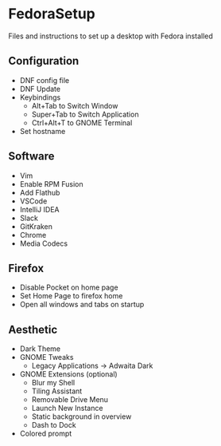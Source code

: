 # FedoraSetup

Files and instructions to set up a desktop with Fedora installed

## Configuration

- DNF config file
- DNF Update
- Keybindings
    - Alt+Tab to Switch Window
    - Super+Tab to Switch Application
    - Ctrl+Alt+T to GNOME Terminal
- Set hostname

## Software

- Vim
- Enable RPM Fusion
- Add Flathub
- VSCode
- IntelliJ IDEA
- Slack
- GitKraken
- Chrome
- Media Codecs

## Firefox

- Disable Pocket on home page
- Set Home Page to firefox home
- Open all windows and tabs on startup

## Aesthetic

- Dark Theme
- GNOME Tweaks
    - Legacy Applications -> Adwaita Dark
- GNOME Extensions (optional)
    - Blur my Shell
    - Tiling Assistant
    - Removable Drive Menu
    - Launch New Instance
    - Static background in overview
    - Dash to Dock
- Colored prompt
